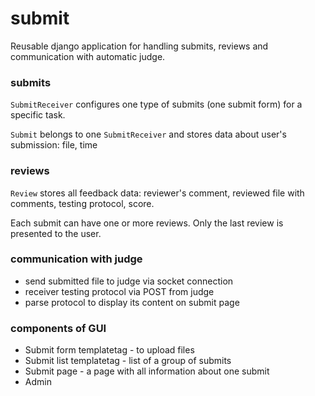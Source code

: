 # submit
Reusable django application for handling submits, reviews and communication with automatic judge.

### submits
`SubmitReceiver` configures one type of submits (one submit form) for a specific task.

`Submit` belongs to one `SubmitReceiver` and stores data about user's submission: file, time

### reviews
`Review` stores all feedback data: reviewer's comment, reviewed file with comments, testing protocol, score.

Each submit can have one or more reviews. Only the last review is presented to the user.

### communication with judge
- send submitted file to judge via socket connection
- receiver testing protocol via POST from judge
- parse protocol to display its content on submit page

### components of GUI
- Submit form templatetag - to upload files
- Submit list templatetag - list of a group of submits
- Submit page - a page with all information about one submit
- Admin
